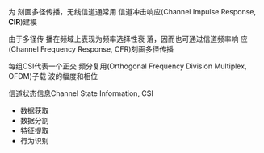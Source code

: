 为 刻画多径传播，无线信道通常用 信道冲击响应(Channel Impulse Response, **CIR**)建模

由于多径传 播在频域上表现为频率选择性衰 落，因而也可通过信道频率响 应(Channel Frequency Response, CFR)刻画多径传播

每组CSI代表一个正交 频分复用(Orthogonal Frequency Division Multiplex, OFDM)子载 波的幅度和相位

信道状态信息Channel State Information, CSI

- 数据获取
- 数据分割
- 特征提取
- 行为识别